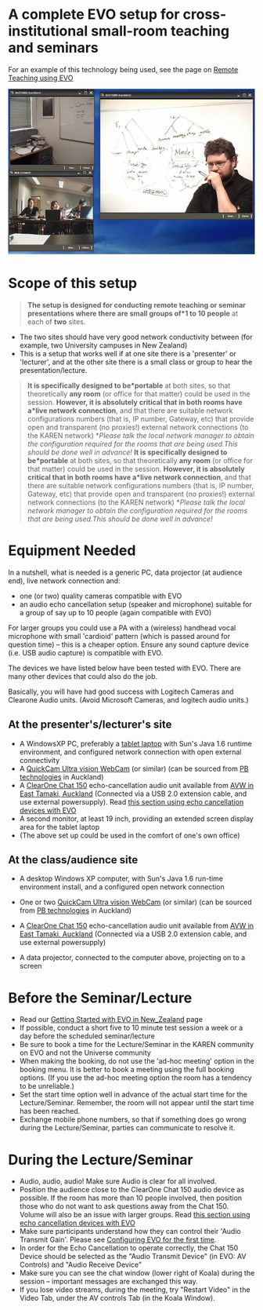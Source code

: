 # A complete EVO setup for cross-institutional small-room teaching and seminars

For an example of this technology being used, see the page on [Remote Teaching using EVO](/wiki/spaces/BeSTGRID/pages/3818228683)

![Bryant-lecture-2.jpg](./attachments/Bryant-lecture-2.jpg)
# Scope of this setup

>  **The setup is designed for conducting remote teaching or seminar presentations where there are small groups of*1 to 10 people** at each of **two** sites.

- The two sites should have very good network conductivity between (for example, two University campuses in New Zealand)
- This is a setup that works well if at one site there is a 'presenter' or 'lecturer', and at the other site there is a small class or group to hear the presentation/lecture.


>  **It is specifically designed to be*portable** at both sites, so that theoretically **any room** (or office for that matter) could be used in the session.
>  **However, it is absolutely critical that in both rooms have a*live network connection**, and that there are suitable network configurations numbers (that is, IP number, Gateway, etc) that provide open and transparent (no proxies!) external network connections (to the KAREN network)
>  **Please talk the local network manager to obtain the configuration required for the rooms that are being used.*This should be done well in advance!**
>  **It is specifically designed to be*portable** at both sites, so that theoretically **any room** (or office for that matter) could be used in the session.
>  **However, it is absolutely critical that in both rooms have a*live network connection**, and that there are suitable network configurations numbers (that is, IP number, Gateway, etc) that provide open and transparent (no proxies!) external network connections (to the KAREN network)
>  **Please talk the local network manager to obtain the configuration required for the rooms that are being used.*This should be done well in advance!**

# Equipment Needed

In a nutshell, what is needed is a generic PC, data projector (at audience end), live network connection and:

- one (or two) quality cameras compatible with EVO
- an audio echo cancellation setup (speaker and microphone) suitable for a group of say up to 10 people (again compatible with EVO)

For larger groups you could use a PA with a (wireless) handhead vocal microphone with small 'cardioid' pattern (which is passed around for question time) – this is a cheaper option. Ensure any sound capture device (i.e. USB audio capture) is compatible with EVO.

The devices we have listed below have been tested with EVO. There are many other devices that could also do the job. 

Basically, you will have had good success with Logitech Cameras and Clearone Audio units. (Avoid Microsoft Cameras, and logitech audio units.)

## At the presenter's/lecturer's site

- A WindowsXP PC, preferably a [tablet laptop](http://h10010.www1.hp.com/wwpc/us/en/sm/WF05a/321957-321957-64295-304455-306995-1847962.html) with Sun's Java 1.6 runtime environment, and configured network connection with open external connectivity
- A [QuickCam Ultra vision WebCam](http://www.logitech.com/index.cfm/webcam_communications/webcams/devices/238&cl=nz,en) (or similar) (can be sourced from [PB technologies](http://www.pbtech.co.nz) in Auckland)
- A [ClearOne Chat 150](http://www.clearone.com/products/product.php?cat=9&prod=98) echo-cancellation audio unit available from [AVW in East Tamaki, Auckland](http://www.avw.co.nz/) (Connected via a USB 2.0 extension cable, and use external powersupply). Read [this section using echo cancellation devices with EVO](known-issues-with-evo.md)
- A second monitor, at least 19 inch, providing an extended screen display area for the tablet laptop
- (The above set up could be used in the comfort of one's own office)

## At the class/audience site

- A desktop Windows XP computer, with Sun's Java 1.6 run-time environment install, and a configured open network connection
- One or two [QuickCam Ultra vision WebCam](http://www.logitech.com/index.cfm/webcam_communications/webcams/devices/238&cl=nz,en) (or similar) (can be sourced from [PB technologies](http://www.pbtech.co.nz) in Auckland)

- A [ClearOne Chat 150](http://www.clearone.com/products/product.php?cat=9&prod=98) echo-cancellation audio unit available from [AVW in East Tamaki, Auckland](http://www.avw.co.nz/) (Connected via a USB 2.0 extension cable, and use external powersupply)
- A data projector, connected to the computer above, projecting on to a screen

# Before the Seminar/Lecture

- Read our [Getting Started with EVO in New_Zealand](getting-started-with-evo.md) page
- If possible, conduct a short five to 10 minute test session a week or a day before the scheduled seminar/lecture
- Be sure to book a time for the Lecture/Seminar in the KAREN community on EVO and not the Universe community
- When making the booking, do not use the 'ad-hoc meeting' option in the booking menu.  It is better to book a meeting using the full booking options.  (If you use the ad-hoc meeting option the room has a tendency to be unreliable.)
- Set the start time option well in advance of the actual start time for the Lecture/Seminar.  Remember, the room will not appear until the start time has been reached.
- Exchange mobile phone numbers, so that if something does go wrong during the Lecture/Seminar, parties can communicate to resolve it.

# During the Lecture/Seminar

- Audio, audio, audio! Make sure Audio is clear for all involved.
- Position the audience close to the ClearOne Chat 150 audio device as possible. If the room has more than 10 people involved, then position those who do not want to ask questions away from the Chat 150. Volume will also be an issue with larger groups. Read [this section using echo cancellation devices with EVO](known-issues-with-evo.md)
- Make sure participants understand how they can control their 'Audio Transmit Gain'.  Please see [Configuring EVO for the first time](/wiki/spaces/BeSTGRID/pages/3818228555).
- In order for the Echo Cancellation to operate correctly, the Chat 150 Device should be selected as the "Audio Transmit Device" (in EVO: AV Controls) and "Audio Receive Device"
- Make sure you can see the chat window (lower right of Koala) during the session – important messages are exchanged this way.
- If you lose video streams, during the meeting, try "Restart Video" in the Video Tab, under the AV controls Tab (in the Koala Window).
